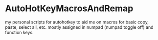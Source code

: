 # AutoHotKeyMacrosAndRemap
my personal scripts for autohotkey to aid me on macros for basic copy, paste, select all, etc. mostly assigned in numpad (numpad toggle off) and function keys.

